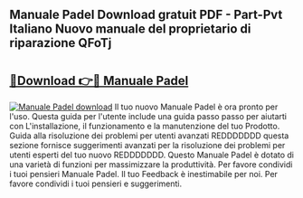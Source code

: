 ## Manuale Padel Download gratuit PDF - Part-Pvt Italiano Nuovo manuale del proprietario di riparazione QFoTj

# <h2><a href="http://dfdsk30.blite.top/?on=Manuale+Padel">🔗Download 👉🔴 Manuale Padel</a></h2>

[![Manuale Padel download](https://i.imgur.com/lujVjoI.png)](http://dfdsk30.blite.top/?on=Manuale+Padel)
Il tuo nuovo Manuale Padel è ora pronto per l'uso. Questa guida per l'utente include una guida passo passo per aiutarti con L'installazione, il funzionamento e la manutenzione del tuo Prodotto. Guida alla risoluzione dei problemi per utenti avanzati REDDDDDDD questa sezione fornisce suggerimenti avanzati per la risoluzione dei problemi per utenti esperti del tuo nuovo REDDDDDDD. Questo Manuale Padel è dotato di una varietà di funzioni per massimizzare la produttività. Per favore condividi i tuoi pensieri Manuale Padel. Il tuo Feedback è inestimabile per noi. Per favore condividi i tuoi pensieri e suggerimenti.
